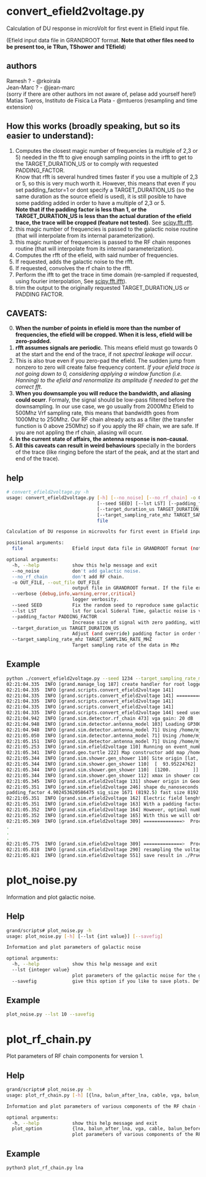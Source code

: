# convert_efield2voltage.py

Calculation of DU response in microVolt for first event in Efield input file.

(Efield input data file in GRANDROOT format. **Note that other files need to be present too, ie TRun, TShower and TEfield**)

## authors
Ramesh ?    - @rkoirala\
Jean-Marc ? - @jean-marc\
(sorry if there are other authors im not aware of, pelase add yourself here!)
Matias Tueros, Instituto de Fisica La Plata - @mtueros (resampling and time extension)

## How this works (broadly speaking, but so its easier to understand):

1) Computes the closest magic number of frequencies  (a multiple of 2,3 or 5) needed in the fft to give enough sampling points in the irfft to get to the TARGET_DURATION_US or to comply with requested PADDING_FACTOR.\
Know that rfft is several hundred times faster if you use a multiple of 2,3 or 5, so this is very much worth it. However, this means that even if you set padding_factor=1 or dont specify a TARGET_DURATION_US (so the same duration as the source efield is used), it is still posible to have some padding added in order to have a multiple of 2,3 or 5.\
**Note that if the padding factor is less than 1, or the TARGET_DURATION_US is less than the actual duration of the efield trace, the trace will be cropped (feature not tested)**. See [scipy.fft.rfft](https://docs.scipy.org/doc/scipy/reference/generated/scipy.fft.rfft.html).
2) this magic number of frequencies is passed to the galactic noise routine (that will interpolate from its internal parameterization). 
3) this magic number of frequencies is passed to the RF chain respones routine (that will interpolate from its internal parameterization). 
4) Computes the rfft of the efield, with said number of frequencies. 
5) If requested, adds the galactic noise to the rfft.
6) If requested, convolves the rf chain to the rfft.
7) Perform the ifft to get the trace in time domain (re-sampled if requested, using fourier interpolation, See [scipy.fft.ifft](https://docs.scipy.org/doc/scipy/reference/generated/scipy.fft.ifft.html)).
8) trim the output to the originally requested TARGET_DURATION_US or PADDING FACTOR.


## CAVEATS:
0) **When the number of points in efield is more than the number of frequencies, the efield will be cropped. When it is less, efield will be zero-padded.** 
1) **rfft assumes signals are periodic**. This means efield must go towards 0 at the start and the end of the trace, if not *spectral leakage will occur*.
2) This is also true even if you zero-pad the efield. The sudden jump from nonzero to zero will create false frequency content. *If your efield trace is not going down to 0, considering applying a window function (i.e. Hanning) to the efield and renormalize its amplitude if needed to get the correct fft*. 
3) **When you downsample you will reduce the bandwidth, and aliasing could ocurr**. Formaly, the signal should be low-pass filtered before the downsampling. In our use case, we go usually from 2000Mhz Efield to 500Mhz Vrf sampling rate,  this means that bandwidth goes from 1000Mhz to 250Mhz. Our RF chain already acts as a filter (the transfer function is 0 above 250Mhz) so if you apply the RF chain, we are safe. If you are not appling the rf chain, aliasing will ocurr. 
4) **In the current state of affairs, the antenna response is non-causal.** 
5) **All this caveats can result in weird behaviours** specially in the borders of the trace (like ringing before the start of the peak, and at the start and end of the trace).


## help

```bash
# convert_efield2voltage.py -h
usage: convert_efield2voltage.py [-h] [--no_noise] [--no_rf_chain] -o OUT_FILE [--verbose {debug,info,warning,error,critical}]
                                 [--seed SEED] [--lst LST] [--padding_factor PADDING_FACTOR]
                                 [--target_duration_us TARGET_DURATION_US]
                                 [--target_sampling_rate_mhz TARGET_SAMPLING_RATE_MHZ]
                                 file

Calculation of DU response in microvolts for first event in Efield input file.

positional arguments:
  file                  Efield input data file in GRANDROOT format (note that other files need to be present too, ie TRun, TShower and TEfield).

optional arguments:
  -h, --help            show this help message and exit
  --no_noise            don't add galactic noise.
  --no_rf_chain         don't add RF chain.
  -o OUT_FILE, --out_file OUT_FILE
                        output file in GRANDROOT format. If the file exists it is overwritten.
  --verbose {debug,info,warning,error,critical}
                        logger verbosity.
  --seed SEED           Fix the random seed to reproduce same galactic noise, must be positive integer
  --lst LST             lst for Local Sideral Time, galactic noise is variable with LST and maximal for 18h for the EW arm.
  --padding_factor PADDING_FACTOR
                        Increase size of signal with zero padding, with 1.2 the size is increased of 20%.
  --target_duration_us TARGET_DURATION_US
                        Adjust (and override) padding factor in order to get a signal of the given duration, in us
  --target_sampling_rate_mhz TARGET_SAMPLING_RATE_MHZ
                        Target sampling rate of the data in Mhz

```


## Example

```bash
python ./convert_efield2voltage.py --seed 1234 --target_sampling_rate_mhz=500 --target_duration_us=4.096 ./TEfield_13_L0_GP300_13790.root -o ./Prueba-no_noise.root --no_noise --verbose=info
02:21:04.335  INFO [grand.manage_log 187] create handler for root logger: ['grand']
02:21:04.335  INFO [grand.scripts.convert_efield2voltage 141] 
02:21:04.335  INFO [grand.scripts.convert_efield2voltage 141] ===========> Begin at 2024-01-10T02:21:04Z <===========
02:21:04.335  INFO [grand.scripts.convert_efield2voltage 141] 
02:21:04.335  INFO [grand.scripts.convert_efield2voltage 141] 
02:21:04.335  INFO [grand.scripts.convert_efield2voltage 144] seed used for random number generator is 1234.
02:21:04.942  INFO [grand.sim.detector.rf_chain 473] vga gain: 20 dB
02:21:04.948  INFO [grand.sim.detector.antenna_model 103] Loading GP300 antenna model ...
02:21:04.948  INFO [grand.sim.detector.antenna_model 71] Using /home/mjtueros/TrabajoTemporario/docker/grand/data/detector/Light_GP300Antenna_EWarm_leff.npz
02:21:05.050  INFO [grand.sim.detector.antenna_model 71] Using /home/mjtueros/TrabajoTemporario/docker/grand/data/detector/Light_GP300Antenna_SNarm_leff.npz
02:21:05.151  INFO [grand.sim.detector.antenna_model 71] Using /home/mjtueros/TrabajoTemporario/docker/grand/data/detector/Light_GP300Antenna_Zarm_leff.npz
02:21:05.253  INFO [grand.sim.efield2voltage 110] Running on event_number: 13790, run_number: 13
02:21:05.341  INFO [grand.geo.turtle 222] Map constructor add map /home/mjtueros/TrabajoTemporario/docker/grand/data/egm96.png in cache memory 
02:21:05.344  INFO [grand.sim.shower.gen_shower 110] Site origin [lat, long, height]: [[  40.98455811]
02:21:05.344  INFO [grand.sim.shower.gen_shower 110]  [  93.95224762]
02:21:05.344  INFO [grand.sim.shower.gen_shower 110]  [1200.        ]]
02:21:05.344  INFO [grand.sim.shower.gen_shower 112] xmax in shower coordinate: [ 43622.63 -51987.43  13927.77]
02:21:05.345  INFO [grand.sim.efield2voltage 131] shower origin in Geodetic: [  40.98456   93.95225 1200.     ]
02:21:05.351  INFO [grand.sim.efield2voltage 246] shape du_nanoseconds and t_samples =  (44, 1), (44, 1671)
padding_factor 4.902453620586475 sig_size 1671 (8192.5) fast size 8192 freqs_mhz size 4097
02:21:05.351  INFO [grand.sim.efield2voltage 162] Electric field lenght is 1671 samples at 2000.0, spanning 0.8355 us.
02:21:05.351  INFO [grand.sim.efield2voltage 163] With a padding factor of 4.902453620586475 we will take it to 8192 samples, spanning 4.096 us.
02:21:05.352  INFO [grand.sim.efield2voltage 164] However, optimal number of frequency bins to do a fast fft is 4097 giving traces of 8192 samples.
02:21:05.352  INFO [grand.sim.efield2voltage 165] With this we will obtain traces spanning 4.096 us, that we will then truncate if needed to get the requested trace duration.
02:21:05.369  INFO [grand.sim.efield2voltage 309] ==============>  Processing DU with id: 46
.
.
.
02:21:05.775  INFO [grand.sim.efield2voltage 309] ==============>  Processing DU with id: 276
02:21:05.818  INFO [grand.sim.efield2voltage 290] resampling the voltage from 2000.0 to 500.0 MHz, new trace lenght is 2048 samples
02:21:05.821  INFO [grand.sim.efield2voltage 551] save result in ./Prueba-no_noise.root

```


# plot_noise.py

Information and plot galactic noise.

## Help

```bash
grand/scripts# plot_noise.py -h
usage: plot_noise.py [-h] [--lst {int value}] [--savefig]

Information and plot parameters of galactic noise

optional arguments:
  -h, --help            show this help message and exit
  --lst {integer value}
                        plot parameters of the galactic noise for the given LST. Default value is 18.
  --savefig             give this option if you like to save plots. Default is False.
```

## Example

```bash
plot_noise.py --lst 10 --savefig
```

# plot_rf_chain.py

Plot parameters of RF chain components for version 1.

## Help

```bash
grand/scripts# plot_noise.py -h
usage: plot_rf_chain.py [-h] [{lna, balun_after_lna, cable, vga, balun_before_adc, rf_chain}]

Information and plot parameters of various components of the RF chain (version 1).

optional arguments:
  -h, --help            show this help message and exit
  plot_option           {lna, balun_after_lna, vga, cable, balun_before_adc, rf_chain}
                        plot parameters of various components of the RF chain. plot_option allows you to choose component.
```

## Example

```bash
python3 plot_rf_chain.py lna
```
